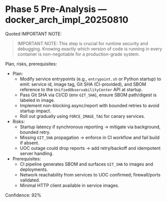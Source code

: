 # Phase 5 Pre-Analysis — docker_arch_impl_20250810

Quoted IMPORTANT NOTE:

> IMPORTANT NOTE: This step is crucial for runtime security and debugging. Knowing exactly which version of code is running in every container is non-negotiable for a production-grade system.

Plan, risks, prerequisites:
- Plan:
  - Modify service entrypoints (e.g., `entrypoint.sh` or Python startup) to emit: service id, image tag, Git SHA (CI-provided), and SBOM reference to the `UnifiedObservabilityCenter` API at startup.
  - Pass Git SHA via CI/CD (env `GIT_SHA`), ensure SBOM path/digest is labeled in image.
  - Implement non-blocking async/report with bounded retries to avoid startup impact.
  - Roll out gradually using `FORCE_IMAGE_TAG` for canary services.
- Risks:
  - Startup latency if synchronous reporting → mitigate via background, bounded retry.
  - Missing `GIT_SHA` propagation → enforce in CI workflow and fail build if absent.
  - UOC outage could drop reports → add retry/backoff and idempotent server handling.
- Prerequisites:
  - CI pipeline generates SBOM and surfaces `GIT_SHA` to images and deployments.
  - Network reachability from services to UOC confirmed; firewall/ports validated.
  - Minimal HTTP client available in service images.

Confidence: 92%
